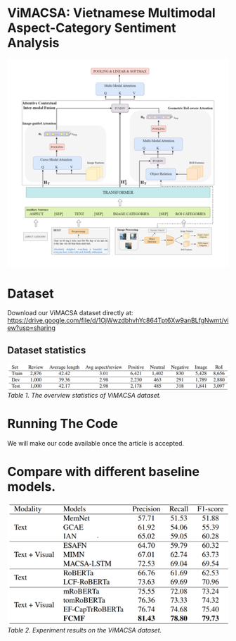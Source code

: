 # ViMACSA: Vietnamese Multimodal Aspect-Category Sentiment Analysis
![](images/fcmf.png)

# Dataset
Download our ViMACSA dataset directly at: https://drive.google.com/file/d/1OjWwzdbhvhYc864Tpt6Xw9anBLfgNwmt/view?usp=sharing

## Dataset statistics
![The overview statistics of ViMACSA dataset](images/dataset_stat.png)
*Table 1. The overview statistics of ViMACSA dataset.*

# Running The Code
We will make our code available once the article is accepted.

# Compare with different baseline models.
![Experiment results on the ViMACSA dataset](images/experiment.png)
*Table 2. Experiment results on the ViMACSA dataset.*
